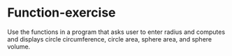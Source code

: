 # Function-exercise
Use the functions in a program that asks user to enter radius and computes and displays circle circumference, circle area, sphere area, and sphere volume.
